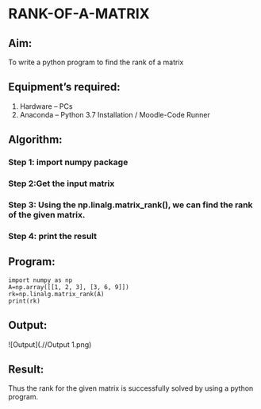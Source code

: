 # RANK-OF-A-MATRIX
## Aim:
To write a python program to find the rank of a matrix
## Equipment’s required:
1. 	Hardware – PCs
2. 	Anaconda – Python 3.7 Installation / Moodle-Code Runner
## Algorithm:
### Step 1: import numpy package

### Step 2:Get the input matrix 
### Step 3: Using the np.linalg.matrix_rank(), we can find the rank of the given matrix.
### Step 4: print the result
## Program:
```
import numpy as np
A=np.array([[1, 2, 3], [3, 6, 9]])
rk=np.linalg.matrix_rank(A)
print(rk)
```
## Output:
![Output](.//Output 1.png)
## Result:
Thus the rank for the given matrix is successfully solved by  using a python program.

